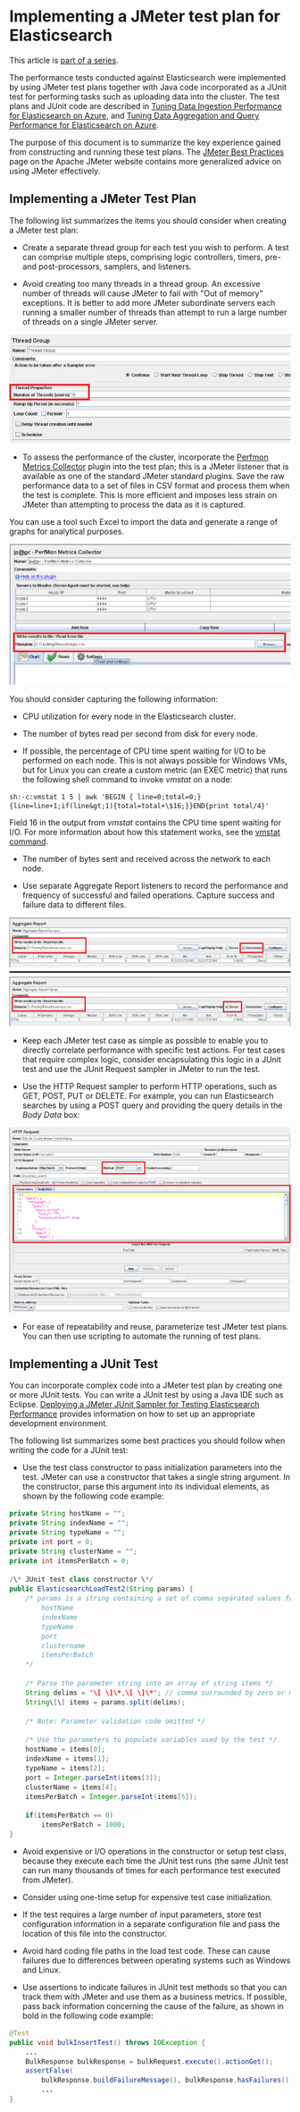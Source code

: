 <properties
   pageTitle="Implementing a JMeter test plan for Elasticsearch | Microsoft Azure"
   description="How to run performance tests for Elasticsearch with JMeter."
   services=""
   documentationCenter="na"
   authors="mabsimms"
   manager="marksou"
   editor=""
   tags=""/>

<tags
   ms.service="guidance"
   ms.devlang="na"
   ms.topic="article"
   ms.tgt_pltfrm="na"
   ms.workload="na"
   ms.date="02/18/2016"
   ms.author="masimms"/>
   
# Implementing a JMeter test plan for Elasticsearch

This article is [part of a series](guidance-elasticsearch.md). 

The performance tests conducted against Elasticsearch were implemented by using JMeter test plans 
together with Java code incorporated as a JUnit test for performing tasks such as uploading data into 
the cluster. The test plans and JUnit code are described in [Tuning Data Ingestion Performance for Elasticsearch on Azure][], and 
[Tuning Data Aggregation and Query Performance for Elasticsearch on Azure][].

The purpose of this document is to summarize the key experience gained from constructing and running 
these test plans. The [JMeter Best Practices](http://jmeter.apache.org/usermanual/best-practices.html) 
page on the Apache JMeter website contains more generalized advice on using JMeter effectively.

## Implementing a JMeter Test Plan

The following list summarizes the items you should consider when creating a JMeter test plan:

- Create a separate thread group for each test you wish to perform. A test can comprise multiple steps, 
comprising logic controllers, timers, pre- and post-processors, samplers, and listeners.

- Avoid creating too many threads in a thread group. An excessive number of threads will cause 
JMeter to fail with "Out of memory" exceptions. It is better to add more JMeter subordinate servers 
each running a smaller number of threads than attempt to run a large number of threads on a single 
JMeter server.

![](./media/guidance-elasticsearch/jmeter-testing1.png)

- To assess the performance of the cluster, incorporate the 
[Perfmon Metrics Collector](http://jmeter-plugins.org/wiki/PerfMon/) plugin into the test plan; 
this is a JMeter listener that is available as one of the standard JMeter standard plugins. 
Save the raw performance data to a set of files in CSV format and process them when the test is complete. 
This is more efficient and imposes less strain on JMeter than attempting to process the data as it is 
captured. 

You can use a tool such Excel to import the data and generate a range of graphs for analytical purposes.

![](./media/guidance-elasticsearch/jmeter-testing2.png)

You should consider capturing the following information:

- CPU utilization for every node in the Elasticsearch cluster.

- The number of bytes read per second from disk for every node.

- If possible, the percentage of CPU time spent waiting for I/O to be performed on each node. 
This is not always possible for Windows VMs, but for Linux you can create a custom metric (an EXEC metric) 
that runs the following shell command to invoke *vmstat* on a node:

```Shell
sh:-c:vmstat 1 5 | awk 'BEGIN { line=0;total=0;}{line=line+1;if(line&gt;1){total=total+\$16;}}END{print total/4}'
```

Field 16 in the output from *vmstat* contains the CPU time spent waiting for I/O. For more information 
about how this statement works, see the [vmstat command](http://linuxcommand.org/man_pages/vmstat8.html).

- The number of bytes sent and received across the network to each node.

- Use separate Aggregate Report listeners to record the performance and frequency of successful and 
failed operations. Capture success and failure data to different files.

![](./media/guidance-elasticsearch/jmeter-testing3.png)

- Keep each JMeter test case as simple as possible to enable you to directly correlate performance 
with specific test actions. For test cases that require complex logic, consider encapsulating 
this logic in a JUnit test and use the JUnit Request sampler in JMeter to run the test.

- Use the HTTP Request sampler to perform HTTP operations, such as GET, POST, PUT or DELETE. 
For example, you can run Elasticsearch searches by using a POST query and providing the query 
details in the *Body Data* box:

![](./media/guidance-elasticsearch/jmeter-testing4.png)

- For ease of repeatability and reuse, parameterize test JMeter test plans. You can then use 
scripting to automate the running of test plans.

## Implementing a JUnit Test

You can incorporate complex code into a JMeter test plan by creating one or more JUnit tests. 
You can write a JUnit test by using a Java IDE such as Eclipse. [Deploying a JMeter JUnit Sampler for Testing Elasticsearch Performance][]
provides information on how to set up an appropriate development environment.

The following list summarizes some best practices you should follow when writing the code for a 
JUnit test:

- Use the test class constructor to pass initialization parameters into the test. JMeter can use a 
constructor that takes a single string argument. In the constructor, parse this argument into its 
individual elements, as shown by the following code example:

```Java
private String hostName = "";
private String indexName = "";
private String typeName = "";
private int port = 0;
private String clusterName = "";
private int itemsPerBatch = 0;

/\* JUnit test class constructor \*/
public ElasticsearchLoadTest2(String params) {
	/* params is a string containing a set of comma separated values for:
		hostName
		indexName
		typeName
		port
		clustername
		itemsPerBatch
	*/

    /* Parse the parameter string into an array of string items */
	String delims = "\[ \]\*,\[ \]\*"; // comma surrounded by zero or more spaces
	String\[\] items = params.split(delims);

    /* Note: Parameter validation code omitted */

	/* Use the parameters to populate variables used by the test */
	hostName = items[0];
	indexName = items[1];
	typeName = items[2];
	port = Integer.parseInt(items[3]);
	clusterName = items[4];
	itemsPerBatch = Integer.parseInt(items[5]);

	if(itemsPerBatch == 0)
		itemsPerBatch = 1000;
}
```

- Avoid expensive or I/O operations in the constructor or setup test class, because they execute 
each time the JUnit test runs (the same JUnit test can run many thousands of times for each 
performance test executed from JMeter).

- Consider using one-time setup for expensive test case initialization.

- If the test requires a large number of input parameters, store test configuration information
in a separate configuration file and pass the location of this file into the constructor.

- Avoid hard coding file paths in the load test code. These can cause failures due to differences 
between operating systems such as Windows and Linux.

- Use assertions to indicate failures in JUnit test methods so that you can track them with 
JMeter and use them as a business metrics. If possible, pass back information concerning the cause 
of the failure, as shown in bold in the following code example:

```Java
@Test
public void bulkInsertTest() throws IOException {
	...
	BulkResponse bulkResponse = bulkRequest.execute().actionGet();
	assertFalse(
		bulkResponse.buildFailureMessage(), bulkResponse.hasFailures());
		...
}
```

[Running Elasticsearch on Azure]: guidance-elasticsearch-running-on-azure.md
[Tuning Data Ingestion Performance for Elasticsearch on Azure]: guidance-elasticsearch-tuning-data-ingestion-performance.md
[Deploying a JMeter JUnit Sampler for Testing Elasticsearch Performance]: guidance-elasticsearch-deploying-jmeter-junit-sampler.md
[Tuning Data Aggregation and Query Performance for Elasticsearch on Azure]: guidance-elasticsearch-tuning-data-aggregation-and-query-performance.md